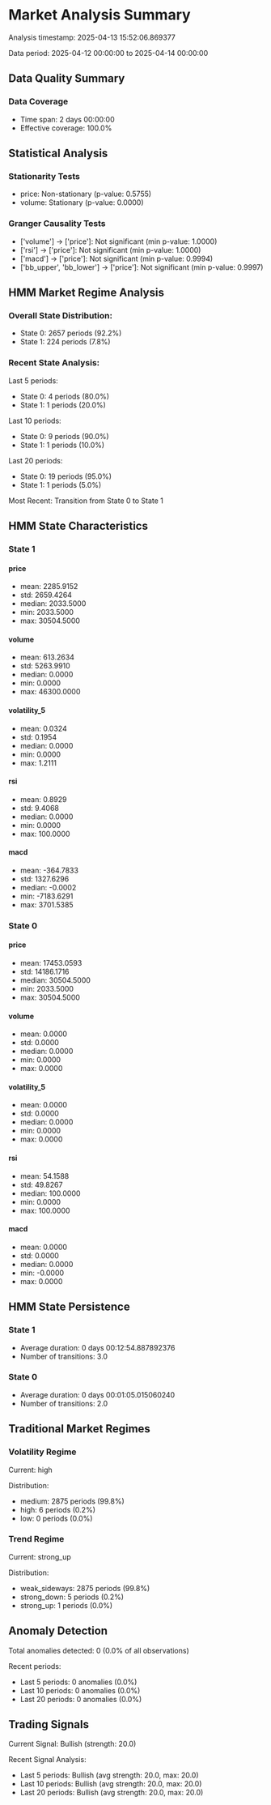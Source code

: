 # Market Analysis Summary


Analysis timestamp: 2025-04-13 15:52:06.869377


Data period: 2025-04-12 00:00:00 to 2025-04-14 00:00:00


## Data Quality Summary


### Data Coverage
- Time span: 2 days 00:00:00
- Effective coverage: 100.0%

## Statistical Analysis

### Stationarity Tests

- price: Non-stationary (p-value: 0.5755)
- volume: Stationary (p-value: 0.0000)

### Granger Causality Tests

- ['volume'] -> ['price']: Not significant (min p-value: 1.0000)
- ['rsi'] -> ['price']: Not significant (min p-value: 1.0000)
- ['macd'] -> ['price']: Not significant (min p-value: 0.9994)
- ['bb_upper', 'bb_lower'] -> ['price']: Not significant (min p-value: 0.9997)

## HMM Market Regime Analysis

### Overall State Distribution:
- State 0: 2657 periods (92.2%)
- State 1: 224 periods (7.8%)

### Recent State Analysis:

Last 5 periods:
- State 0: 4 periods (80.0%)
- State 1: 1 periods (20.0%)

Last 10 periods:
- State 0: 9 periods (90.0%)
- State 1: 1 periods (10.0%)

Last 20 periods:
- State 0: 19 periods (95.0%)
- State 1: 1 periods (5.0%)

Most Recent: Transition from State 0 to State 1

## HMM State Characteristics

### State 1

#### price
- mean: 2285.9152
- std: 2659.4264
- median: 2033.5000
- min: 2033.5000
- max: 30504.5000
#### volume
- mean: 613.2634
- std: 5263.9910
- median: 0.0000
- min: 0.0000
- max: 46300.0000
#### volatility_5
- mean: 0.0324
- std: 0.1954
- median: 0.0000
- min: 0.0000
- max: 1.2111
#### rsi
- mean: 0.8929
- std: 9.4068
- median: 0.0000
- min: 0.0000
- max: 100.0000
#### macd
- mean: -364.7833
- std: 1327.6296
- median: -0.0002
- min: -7183.6291
- max: 3701.5385

### State 0

#### price
- mean: 17453.0593
- std: 14186.1716
- median: 30504.5000
- min: 2033.5000
- max: 30504.5000
#### volume
- mean: 0.0000
- std: 0.0000
- median: 0.0000
- min: 0.0000
- max: 0.0000
#### volatility_5
- mean: 0.0000
- std: 0.0000
- median: 0.0000
- min: 0.0000
- max: 0.0000
#### rsi
- mean: 54.1588
- std: 49.8267
- median: 100.0000
- min: 0.0000
- max: 100.0000
#### macd
- mean: 0.0000
- std: 0.0000
- median: 0.0000
- min: -0.0000
- max: 0.0000


## HMM State Persistence

### State 1
- Average duration: 0 days 00:12:54.887892376
- Number of transitions: 3.0

### State 0
- Average duration: 0 days 00:01:05.015060240
- Number of transitions: 2.0


## Traditional Market Regimes

### Volatility Regime
Current: high

Distribution:
- medium: 2875 periods (99.8%)
- high: 6 periods (0.2%)
- low: 0 periods (0.0%)

### Trend Regime
Current: strong_up

Distribution:
- weak_sideways: 2875 periods (99.8%)
- strong_down: 5 periods (0.2%)
- strong_up: 1 periods (0.0%)

## Anomaly Detection

Total anomalies detected: 0 (0.0% of all observations)

Recent periods:
- Last 5 periods: 0 anomalies (0.0%)
- Last 10 periods: 0 anomalies (0.0%)
- Last 20 periods: 0 anomalies (0.0%)

## Trading Signals

Current Signal: Bullish (strength: 20.0)

Recent Signal Analysis:
- Last 5 periods: Bullish (avg strength: 20.0, max: 20.0)
- Last 10 periods: Bullish (avg strength: 20.0, max: 20.0)
- Last 20 periods: Bullish (avg strength: 20.0, max: 20.0)